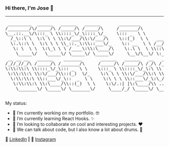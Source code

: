### Hi there, I'm Jose 👋

---

<pre>
 _________  ______   ______   ______       ________             ______   ________   ______   ________   ______   ______      
/________/\/_____/\ /_____/\ /_____/\     /_______/\           /_____/\ /_______/\ /_____/\ /_______/\ /_____/\ /_____/\     
\__.::.__\/\:::_ \ \\::::_\/_\::::_\/_    \::: _  \ \          \:::__\/ \::: _  \ \\::::_\/_\::: _  \ \\:::_ \ \\:::_ \ \    
  /_\::\ \  \:\ \ \ \\:\/___/\\:\/___/\    \::(_)  \ \   ___    \:\ \  __\::(_)  \ \\:\/___/\\::(_)  \ \\:\ \ \ \\:\ \ \ \   
  \:.\::\ \  \:\ \ \ \\_::._\:\\::___\/_    \:: __  \ \ /__/\    \:\ \/_/\\:: __  \ \\_::._\:\\:: __  \ \\:\ \ \ \\:\ \ \ \  
   \: \  \ \  \:\_\ \ \ /____\:\\:\____/\    \:.\ \  \ \\::\ \    \:\_\ \ \\:.\ \  \ \ /____\:\\:.\ \  \ \\:\/.:| |\:\_\ \ \ 
    \_____\/   \_____\/ \_____\/ \_____\/     \__\/\__\/ \:_\/     \_____\/ \__\/\__\/ \_____\/ \__\/\__\/ \____/_/ \_____\/ 
 __ __ __   ______    _______       ______   ______   __   __   ______   __       ______   ______   ______   ______          
/_//_//_/\ /_____/\ /_______/\     /_____/\ /_____/\ /_/\ /_/\ /_____/\ /_/\     /_____/\ /_____/\ /_____/\ /_____/\         
\:\\:\\:\ \\::::_\/_\::: _  \ \    \:::_ \ \\::::_\/_\:\ \\ \ \\::::_\/_\:\ \    \:::_ \ \\:::_ \ \\::::_\/_\:::_ \ \        
 \:\\:\\:\ \\:\/___/\\::(_)  \/_    \:\ \ \ \\:\/___/\\:\ \\ \ \\:\/___/\\:\ \    \:\ \ \ \\:(_) \ \\:\/___/\\:(_) ) )_      
  \:\\:\\:\ \\::___\/_\::  _  \ \    \:\ \ \ \\::___\/_\:\_/.:\ \\::___\/_\:\ \____\:\ \ \ \\: ___\/ \::___\/_\: __ `\ \     
   \:\\:\\:\ \\:\____/\\::(_)  \ \    \:\/.:| |\:\____/\\ ..::/ / \:\____/\\:\/___/\\:\_\ \ \\ \ \    \:\____/\\ \ `\ \ \    
    \_______\/ \_____\/ \_______\/     \____/_/ \_____\/ \___/_(   \_____\/ \_____\/ \_____\/ \_\/     \_____\/ \_\/ \_\/

</pre>
                                                                                                                             
                                                                                                                             

My status:

- 🔭 I’m currently working on my portfolio. :nerd_face:
- 🌱 I’m currently learning React Hooks. :sparkles:
- 👯 I’m looking to collaborate on cool and interesting projects. :heart:
- 💬 We can talk about code, but I also know a lot about drums. :drum:


:calling: [LinkedIn][LinkedIn] **|**
:camera_flash: [Instagram][Instagram]


[LinkedIn]: https://linkedin.com/in/joseantonio-casado
[Instagram]: https://www.instagram.com/joseacasado_drummer/
